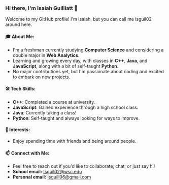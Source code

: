 ### Hi there, I'm Isaiah Guilliatt 👋

Welcome to my GitHub profile! I'm Isaiah, but you can call me isguil02 around here.

#### 🎓 About Me:
- I'm a freshman currently studying **Computer Science** and considering a double major in **Web Analytics**.
- Learning and growing every day, with classes in **C++**, **Java**, and **JavaScript**, along with a bit of self-taught **Python**.
- No major contributions yet, but I'm passionate about coding and excited to embark on new projects.

#### 🛠️ Tech Skills:
- **C++**: Completed a course at university.
- **JavaScript**: Gained experience through a high school class.
- **Java**: Currently taking a class!
- **Python**: Self-taught and always looking for ways to improve.

#### 🌱 Interests:
- Enjoy spending time with friends and being around people.

#### 📫 Connect with Me:
- Feel free to reach out if you'd like to collaborate, chat, or just say hi!
- **School email:** Isguil02@wsc.edu
- **Personal email:** Isguill06@gmail.com
